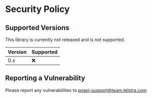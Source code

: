 # Security Policy

## Supported Versions

This library is currently not released and is not supported.

| Version | Supported          |
| ------- | ------------------ |
| 0.x     | :x:                |

## Reporting a Vulnerability

Please report any vulnerabilities to pnapi-support@team.telstra.com

